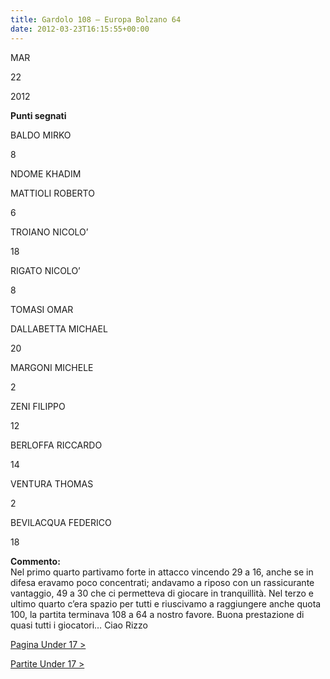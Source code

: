 ```yaml
---
title: Gardolo 108 – Europa Bolzano 64
date: 2012-03-23T16:15:55+00:00
---
```

MAR

22

2012

**Punti segnati**

BALDO MIRKO

8

NDOME KHADIM

MATTIOLI ROBERTO

6

TROIANO NICOLO’

18

RIGATO NICOLO’

8

TOMASI OMAR

DALLABETTA MICHAEL

20

MARGONI MICHELE

2

ZENI FILIPPO

12

BERLOFFA RICCARDO

14

VENTURA THOMAS

2

BEVILACQUA FEDERICO

18

**Commento:**  
Nel primo quarto partivamo forte in attacco vincendo 29 a 16, anche se in difesa eravamo poco concentrati; andavamo a riposo con un rassicurante vantaggio, 49 a 30 che ci permetteva di giocare in tranquillità. Nel terzo e ultimo quarto c’era spazio per tutti e riuscivamo a raggiungere anche quota 100, la partita terminava 108 a 64 a nostro favore. Buona prestazione di quasi tutti i giocatori… Ciao Rizzo

[Pagina Under 17 >](http://www.basketgardolo.it/under-17)

[Partite Under 17 >](http://www.basketgardolo.it/?tag=under-17&cat=11)